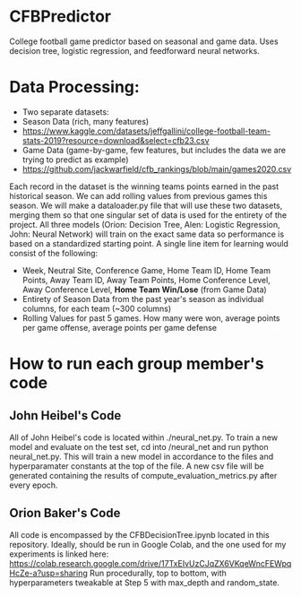 # CFBPredictor
College football game predictor based on seasonal and game data. Uses decision tree, logistic regression, and feedforward neural networks.


# Data Processing:
- Two separate datasets:
- Season Data (rich, many features)
- https://www.kaggle.com/datasets/jeffgallini/college-football-team-stats-2019?resource=download&select=cfb23.csv
- Game Data (game-by-game, few features, but includes the data we are trying to predict as example)
- https://github.com/jackwarfield/cfb_rankings/blob/main/games2020.csv

Each record in the dataset is the winning teams points earned in the past historical season. We can add rolling values from previous games this season.
We will make a dataloader.py file that will use these two datasets, merging them so that one singular set of data is used for the entirety of the project.
All three models (Orion: Decision Tree, Alen: Logistic Regression, John: Neural Network) will train on the exact same data so performance is based on a standardized starting point.
A single line item for learning would consist of the following:
- Week, Neutral Site, Conference Game, Home Team ID, Home Team Points, Away Team ID, Away Team Points, Home Conference Level, Away Conference Level, **Home Team Win/Lose** (from Game Data)
- Entirety of Season Data from the past year's season as individual columns, for each team (~300 columns)
- Rolling Values for past 5 games. How many were won, average points per game offense, average points per game defense

# How to run each group member's code
## John Heibel's Code
All of John Heibel's code is located within ./neural_net.py. To train a new model and evaluate on the test set, cd into /neural_net and run python neural_net.py.
This will train a new model in accordance to the files and hyperparamater constants at the top of the file. A new csv file will be generated containing the results of compute_evaluation_metrics.py after every epoch. 


## Orion Baker's Code
All code is encompassed by the CFBDecisionTree.ipynb located in this repository. Ideally, should be run in Google Colab, and the one used for my experiments is linked here:
https://colab.research.google.com/drive/17TxEIvUzCJqZX6VKqeWncFEWpqHcZe-a?usp=sharing
Run procedurally, top to bottom, with hyperparameters tweakable at Step 5 with max_depth and random_state.
